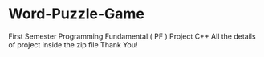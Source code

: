 # Word-Puzzle-Game
First Semester Programming Fundamental ( PF ) Project C++
All the details of project inside the zip file 
Thank You!
